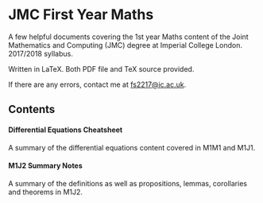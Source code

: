# JMC First Year Maths

A few helpful documents covering the 1st year Maths content of the Joint Mathematics and Computing (JMC) degree at Imperial College London. 2017/2018 syllabus.

Written in LaTeX. Both PDF file and TeX source provided.

If there are any errors, contact me at fs2217@ic.ac.uk.

## Contents

#### Differential Equations Cheatsheet

A summary of the differential equations content covered in M1M1 and M1J1.

#### M1J2 Summary Notes

A summary of the definitions as well as propositions, lemmas, corollaries and theorems in M1J2.
